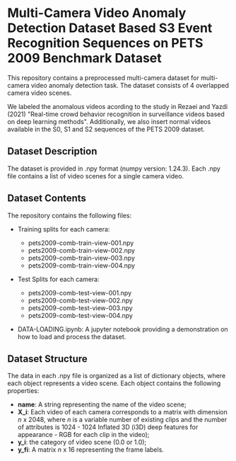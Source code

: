 # Multi-Camera Video Anomaly Detection Dataset Based S3 Event Recognition Sequences on PETS 2009 Benchmark Dataset


This repository contains a preprocessed multi-camera dataset for multi-camera video anomaly detection task. The dataset consists of 4 overlapped camera video scenes.

We labeled the anomalous videos acording to the study in Rezaei and Yazdi (2021) "Real-time crowd behavior recognition in surveillance videos based on deep learning methods". Additionally, we also insert normal videos available in the S0, S1 and S2 sequences of the PETS 2009 dataset. 

## Dataset Description
The dataset is provided in .npy format (numpy version: 1.24.3). Each .npy file contains a list of video scenes for a single camera video.

## Dataset Contents
The repository contains the following files:
- Training splits for each camera:
    - pets2009-comb-train-view-001.npy
    - pets2009-comb-train-view-002.npy
    - pets2009-comb-train-view-003.npy
    - pets2009-comb-train-view-004.npy
- Test Splits for each camera:
    - pets2009-comb-test-view-001.npy
    - pets2009-comb-test-view-002.npy
    - pets2009-comb-test-view-003.npy
    - pets2009-comb-test-view-004.npy

- DATA-LOADING.ipynb: A jupyter notebook providing a demonstration on how to load and process the dataset.

## Dataset Structure

The data in each .npy file is organized as a list of dictionary objects, where each object represents a video scene. Each object contains the following properties:

- **name**: A string representing the name of the video scene;
- **X_i**:  Each video of each camera corresponds to a matrix with dimension $n$ x $2048$, where $n$ is a variable number of existing clips and the number of attributes is $1024$ - $1024$ Inflated 3D (i3D) deep features for appearance - RGB for each clip in the video);
- **y_i**: the category of video scene ($0.0$ or $1.0$);
- **y_fi**: A matrix $n$ x $16$ representing the frame labels.